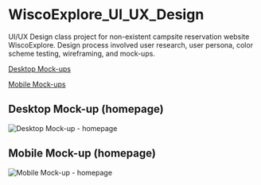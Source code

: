 # WiscoExplore_UI_UX_Design
UI/UX Design class project for non-existent campsite reservation website WiscoExplore. Design process involved user research, user persona, color scheme testing, wireframing, and mock-ups.



[Desktop Mock-ups](https://app.moqups.com/LGF1PHY1oA/view/page/a1423f9d5) 

[Mobile Mock-ups](https://app.moqups.com/LGF1PHY1oA/view/page/a86dc7ef4)



## Desktop Mock-up (homepage)
![Desktop Mock-up - homepage](https://i.imgur.com/ONuPDa7.jpg)



## Mobile Mock-up (homepage)
![Mobile Mock-up - homepage](https://i.imgur.com/4fjmZis.jpg)
